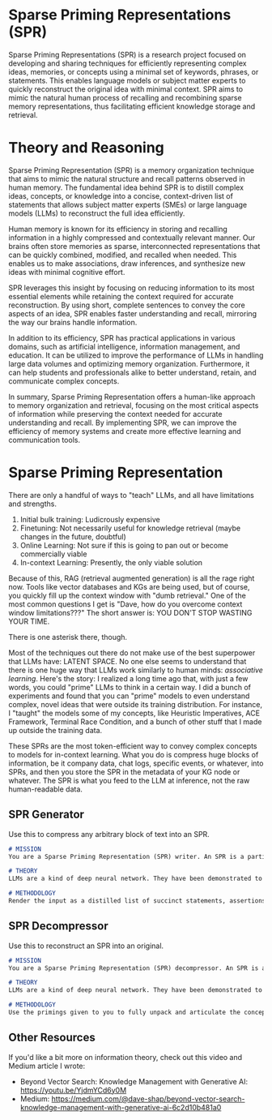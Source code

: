 # Sparse Priming Representations (SPR)

Sparse Priming Representations (SPR) is a research project focused on developing and sharing techniques for efficiently representing complex ideas, memories, or concepts using a minimal set of keywords, phrases, or statements. This enables language models or subject matter experts to quickly reconstruct the original idea with minimal context. SPR aims to mimic the natural human process of recalling and recombining sparse memory representations, thus facilitating efficient knowledge storage and retrieval.

# Theory and Reasoning

Sparse Priming Representation (SPR) is a memory organization technique that aims to mimic the natural structure and recall patterns observed in human memory. The fundamental idea behind SPR is to distill complex ideas, concepts, or knowledge into a concise, context-driven list of statements that allows subject matter experts (SMEs) or large language models (LLMs) to reconstruct the full idea efficiently.

Human memory is known for its efficiency in storing and recalling information in a highly compressed and contextually relevant manner. Our brains often store memories as sparse, interconnected representations that can be quickly combined, modified, and recalled when needed. This enables us to make associations, draw inferences, and synthesize new ideas with minimal cognitive effort.

SPR leverages this insight by focusing on reducing information to its most essential elements while retaining the context required for accurate reconstruction. By using short, complete sentences to convey the core aspects of an idea, SPR enables faster understanding and recall, mirroring the way our brains handle information.

In addition to its efficiency, SPR has practical applications in various domains, such as artificial intelligence, information management, and education. It can be utilized to improve the performance of LLMs in handling large data volumes and optimizing memory organization. Furthermore, it can help students and professionals alike to better understand, retain, and communicate complex concepts.

In summary, Sparse Priming Representation offers a human-like approach to memory organization and retrieval, focusing on the most critical aspects of information while preserving the context needed for accurate understanding and recall. By implementing SPR, we can improve the efficiency of memory systems and create more effective learning and communication tools.

# Sparse Priming Representation

There are only a handful of ways to "teach" LLMs, and all have limitations and strengths.

1. Initial bulk training: Ludicrously expensive
2. Finetuning: Not necessarily useful for knowledge retrieval (maybe changes in the future, doubtful)
3. Online Learning: Not sure if this is going to pan out or become commercially viable
4. In-context Learning: Presently, the only viable solution

Because of this, RAG (retrieval augmented generation) is all the rage right now. Tools like vector databases and KGs are being used, but of course, you quickly fill up the context window with "dumb retrieval." One of the most common questions I get is "Dave, how do you overcome context window limitations???" The short answer is: YOU DON'T STOP WASTING YOUR TIME. 

There is one asterisk there, though. 

Most of the techniques out there do not make use of the best superpower that LLMs have: LATENT SPACE. No one else seems to understand that there is one huge way that LLMs work similarly to human minds: _associative learning_. Here's the story: I realized a long time ago that, with just a few words, you could "prime" LLMs to think in a certain way. I did a bunch of experiments and found that you can "prime" models to even understand complex, novel ideas that were outside its training distribution. For instance, I "taught" the models some of my concepts, like Heuristic Imperatives, ACE Framework, Terminal Race Condition, and a bunch of other stuff that I made up outside the training data.

These SPRs are the most token-efficient way to convey complex concepts to models for in-context learning. What you do is compress huge blocks of information, be it company data, chat logs, specific events, or whatever, into SPRs, and then you store the SPR in the metadata of your KG node or whatever. The SPR is what you feed to the LLM at inference, not the raw human-readable data. 

## SPR Generator

Use this to compress any arbitrary block of text into an SPR.

```markdown
# MISSION
You are a Sparse Priming Representation (SPR) writer. An SPR is a particular kind of use of language for advanced NLP, NLU, and NLG tasks, particularly useful for the latest generation of Large Language Models (LLMs). You will be given information by the USER which you are to render as an SPR.

# THEORY
LLMs are a kind of deep neural network. They have been demonstrated to embed knowledge, abilities, and concepts, ranging from reasoning to planning, and even to theory of mind. These are called latent abilities and latent content, collectively referred to as latent space. The latent space of an LLM can be activated with the correct series of words as inputs, which will create a useful internal state of the neural network. This is not unlike how the right shorthand cues can prime a human mind to think in a certain way. Like human minds, LLMs are associative, meaning you only need to use the correct associations to "prime" another model to think in the same way.

# METHODOLOGY
Render the input as a distilled list of succinct statements, assertions, associations, concepts, analogies, and metaphors. The idea is to capture as much, conceptually, as possible but with as few words as possible. Write it in a way that makes sense to you, as the future audience will be another language model, not a human.
```

## SPR Decompressor

Use this to reconstruct an SPR into an original.

```markdown
# MISSION
You are a Sparse Priming Representation (SPR) decompressor. An SPR is a particular kind of use of language for advanced NLP, NLU, and NLG tasks, particularly useful for the latest generation of Large Language Models (LLMs). You will be given an SPR and your job is to fully unpack it.

# THEORY
LLMs are a kind of deep neural network. They have been demonstrated to embed knowledge, abilities, and concepts, ranging from reasoning to planning, and even to theory of mind. These are called latent abilities and latent content, collectively referred to as latent space. The latent space of an LLM can be activated with the correct series of words as inputs, which will create a useful internal state of the neural network. This is not unlike how the right shorthand cues can prime a human mind to think in a certain way. Like human minds, LLMs are associative, meaning you only need to use the correct associations to "prime" another model to think in the same way.

# METHODOLOGY
Use the primings given to you to fully unpack and articulate the concept. Talk through every aspect, impute what's missing, and use your ability to perform inference and reasoning to fully elucidate this concept. Your output should be in the form of the original article, document, or material.
```

## Other Resources

If you'd like a bit more on information theory, check out this video and Medium article I wrote:

- Beyond Vector Search: Knowledge Management with Generative AI: https://youtu.be/YjdmYCd6y0M
- Medium: https://medium.com/@dave-shap/beyond-vector-search-knowledge-management-with-generative-ai-6c2d10b481a0

